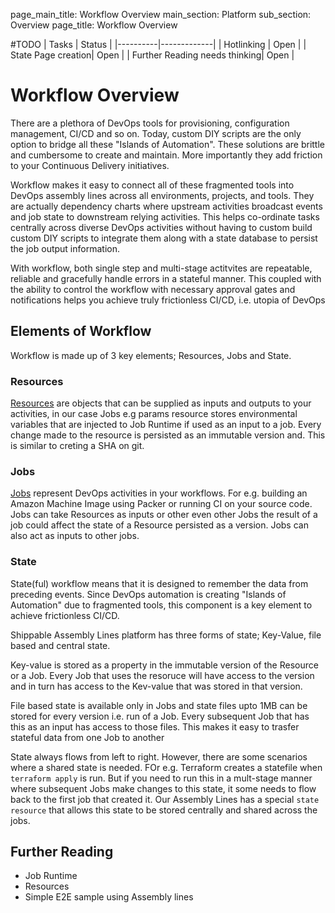 page_main_title: Workflow Overview
main_section: Platform
sub_section: Overview
page_title: Workflow Overview


#TODO
| Tasks   |      Status    | 
|----------|-------------|
| Hotlinking |  Open | 
| State Page creation|  Open |
| Further Reading needs thinking|  Open |

# Workflow Overview
There are a plethora of DevOps tools for provisioning, configuration management, CI/CD and so on. Today, custom DIY scripts are the only option to bridge all these "Islands of Automation". These solutions are brittle and cumbersome to create and maintain. More importantly they add friction to your Continuous Delivery initiatives. 

Workflow makes it easy to connect all of these fragmented tools into DevOps assembly lines across all environments, projects, and tools. They are actually dependency charts where upstream activities broadcast events and job state to downstream relying activities. This helps co-ordinate tasks centrally across diverse DevOps activities without having to custom build custom DIY scripts to integrate them along with a state database to persist the job output information. 

With workflow, both single step and multi-stage actitvites are repeatable, reliable and gracefully handle errors in a stateful manner. This coupled with the ability to control the workflow with necessary approval gates and notifications helps you achieve truly frictionless CI/CD, i.e. utopia of DevOps


## Elements of Workflow
Workflow is made up of 3 key elements; Resources, Jobs and State.

### Resources
[Resources](/platform/resources-overview/) are objects that can be supplied as inputs and outputs to your activities, in our case Jobs e.g params resource stores environmental variables that are injected to Job Runtime if used as an input to a job. Every change made to the resource is persisted as an immutable version and. This is similar to creting a SHA on git. 


### Jobs
[Jobs](/platform/jobs-overview/) represent DevOps activities in your workflows. For e.g. building an Amazon Machine Image using Packer or running CI on your source code. Jobs can take Resources as inputs or other even other Jobs the result of a job could affect the state of a Resource persisted as a version. Jobs can also act as inputs to other jobs.


### State
State(ful) workflow means that it is designed to remember the data from preceding events. Since DevOps automation is creating "Islands of Automation" due to fragmented tools, this component is a key element to achieve frictionless CI/CD. 

Shippable Assembly Lines platform has three forms of state; Key-Value, file based and central state. 

Key-value is stored as a property in the immutable version of the Resource or a Job. Every Job that uses the resoruce will have access to the version and in turn has access to the Kev-value that was stored in that version. 

File based state is available only in Jobs and state files upto 1MB can be stored for every version i.e. run of a Job. Every subsequent Job that has this as an input has access to those files. This makes it easy to trasfer stateful data from one Job to another

State always flows from left to right. However, there are some scenarios where a shared state is needed. FOr e.g. Terraform creates a statefile when `terraform apply` is run. But if you need to run this in a mult-stage manner where subsequent Jobs make changes to this state, it some needs to flow back to the first job that created it. Our Assembly Lines has a special `state resource` that allows this state to be stored centrally and shared across the jobs.  

## Further Reading
* Job Runtime
* Resources
* Simple E2E sample using Assembly lines